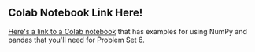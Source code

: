 ## Colab Notebook Link Here!

[Here's a link to a Colab notebook](https://colab.research.google.com/drive/1X4fW4QHYyKyEQaPptc6l9GBjL2DlUADA?usp=sharing) that has examples for using NumPy and pandas that you'll need for Problem Set 6.
